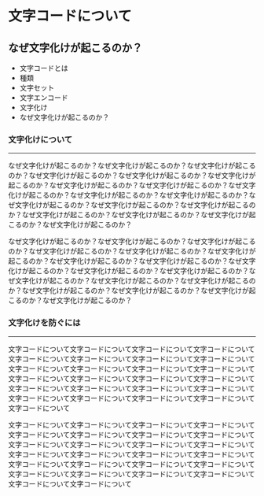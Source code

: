 # 文字コードについて
## なぜ文字化けが起こるのか？

* 文字コードとは
* 種類
* 文字セット
* 文字エンコード
* 文字化け
* なぜ文字化けが起こるのか？  

### 文字化けについて
-------------------------
なぜ文字化けが起こるのか？なぜ文字化けが起こるのか？なぜ文字化けが起こるのか？なぜ文字化けが起こるのか？なぜ文字化けが起こるのか？なぜ文字化けが起こるのか？なぜ文字化けが起こるのか？なぜ文字化けが起こるのか？なぜ文字化けが起こるのか？なぜ文字化けが起こるのか？なぜ文字化けが起こるのか？なぜ文字化けが起こるのか？なぜ文字化けが起こるのか？なぜ文字化けが起こるのか？なぜ文字化けが起こるのか？なぜ文字化けが起こるのか？なぜ文字化けが起こるのか？なぜ文字化けが起こるのか？

なぜ文字化けが起こるのか？なぜ文字化けが起こるのか？なぜ文字化けが起こるのか？なぜ文字化けが起こるのか？なぜ文字化けが起こるのか？なぜ文字化けが起こるのか？なぜ文字化けが起こるのか？なぜ文字化けが起こるのか？なぜ文字化けが起こるのか？なぜ文字化けが起こるのか？なぜ文字化けが起こるのか？なぜ文字化けが起こるのか？なぜ文字化けが起こるのか？なぜ文字化けが起こるのか？なぜ文字化けが起こるのか？なぜ文字化けが起こるのか？なぜ文字化けが起こるのか？なぜ文字化けが起こるのか？

### 文字化けを防ぐには
-------------------------
文字コードについて文字コードについて文字コードについて文字コードについて文字コードについて文字コードについて文字コードについて文字コードについて文字コードについて文字コードについて文字コードについて文字コードについて文字コードについて文字コードについて文字コードについて文字コードについて文字コードについて文字コードについて文字コードについて文字コードについて文字コードについて文字コードについて文字コードについて文字コードについて文字コードについて

文字コードについて文字コードについて文字コードについて文字コードについて文字コードについて文字コードについて文字コードについて文字コードについて文字コードについて文字コードについて文字コードについて文字コードについて文字コードについて文字コードについて文字コードについて文字コードについて文字コードについて文字コードについて文字コードについて文字コードについて文字コードについて文字コードについて文字コードについて文字コードについて文字コードについて文字コードについて

